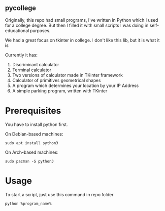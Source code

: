 ## pycollege
Originally, this repo had small programs, I've written in Python which I used for a college degree. But then I filled it with small scripts I was doing in self-educational purposes.

We had a great focus on tkinter in college. I don't like this lib, but it is what it is

Currently it has:
1. Discriminant calculator
2. Terminal calculator
3. Two versions of calculator made in TKinter framework
4. Calculator of primitives geometrical shapes 
5. A program which determines your location by your IP Address
6. A simple parking program, written with TKinter

# Prerequisites
You have to install python first.

On Debian-based machines: 
```console
sudo apt install python3
```

On Arch-based machines:
```console
sudo pacman -S python3
```

# Usage
To start a script, just use this command in repo folder 

```console
python %program_name%
```
